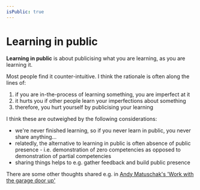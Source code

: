 ```yaml
---
isPublic: true
---
```


# Learning in public

**Learning in public** is about publicising what you are learning, as you are learning it.

Most people find it counter-intuitive. I think the rationale is often along the lines of:

1. if you are in-the-process of learning something, you are imperfect at it
2. it hurts you if other people learn your imperfections about something
3. therefore, you hurt yourself by publicising your learning

I think these are outweighed by the following considerations:

- we're never finished learning, so if you never learn in public, you never share anything...
- relatedly, the alternative to learning in public is often absence of public presence - i.e. demonstration of zero competencies as opposed to demonstration of partial competencies
- sharing things helps to e.g. gather feedback and build public presence

There are some other thoughts shared e.g. in [Andy Matuschak's 'Work with the garage door up'](https://notes.andymatuschak.org/About_these_notes?stackedNotes=z21cgR9K3UcQ5a7yPsj2RUim3oM2TzdBByZu)
